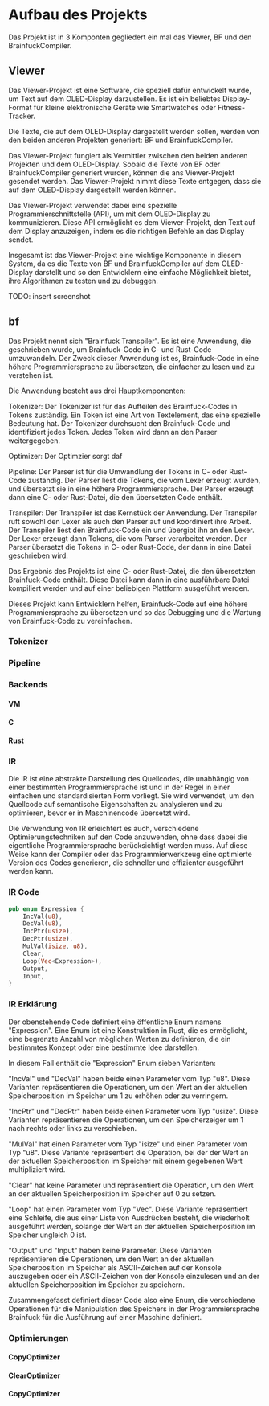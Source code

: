 # Aufbau des Projekts
Das Projekt ist in 3 Komponten gegliedert ein mal das Viewer, BF und den BrainfuckCompiler.

## Viewer
Das Viewer-Projekt ist eine Software, die speziell dafür entwickelt wurde, um Text auf dem OLED-Display darzustellen. Es ist ein beliebtes Display-Format für kleine elektronische Geräte wie Smartwatches oder Fitness-Tracker.

Die Texte, die auf dem OLED-Display dargestellt werden sollen, werden von den beiden anderen Projekten generiert: BF und BrainfuckCompiler.

Das Viewer-Projekt fungiert als Vermittler zwischen den beiden anderen Projekten und dem OLED-Display. Sobald die Texte von BF oder BrainfuckCompiler generiert wurden, können die ans Viewer-Projekt gesendet werden. Das Viewer-Projekt nimmt diese Texte entgegen, dass sie auf dem OLED-Display dargestellt werden können.

Das Viewer-Projekt verwendet dabei eine spezielle Programmierschnittstelle (API), um mit dem OLED-Display zu kommunizieren. Diese API ermöglicht es dem Viewer-Projekt, den Text auf dem Display anzuzeigen, indem es die richtigen Befehle an das Display sendet.

Insgesamt ist das Viewer-Projekt eine wichtige Komponente in diesem System, da es die Texte von BF und BrainfuckCompiler auf dem OLED-Display darstellt und so den Entwicklern eine einfache Möglichkeit bietet, ihre Algorithmen zu testen und zu debuggen.

TODO: insert screenshot

## bf
Das Projekt nennt sich "Brainfuck Transpiler". Es ist eine Anwendung, die geschrieben wurde, um Brainfuck-Code in C- und Rust-Code umzuwandeln. Der Zweck dieser Anwendung ist es, Brainfuck-Code in eine höhere Programmiersprache zu übersetzen, die einfacher zu lesen und zu verstehen ist.

Die Anwendung besteht aus drei Hauptkomponenten:

Tokenizer: Der Tokenizer ist für das Aufteilen des Brainfuck-Codes in Tokens zuständig. Ein Token ist eine Art von Textelement, das eine spezielle Bedeutung hat. Der Tokenizer durchsucht den Brainfuck-Code und identifiziert jedes Token. Jedes Token wird dann an den Parser weitergegeben.

Optimizer: Der Optimzier sorgt daf

Pipeline: Der Parser ist für die Umwandlung der Tokens in C- oder Rust-Code zuständig. Der Parser liest die Tokens, die vom Lexer erzeugt wurden, und übersetzt sie in eine höhere Programmiersprache. Der Parser erzeugt dann eine C- oder Rust-Datei, die den übersetzten Code enthält.

Transpiler: Der Transpiler ist das Kernstück der Anwendung. Der Transpiler ruft sowohl den Lexer als auch den Parser auf und koordiniert ihre Arbeit. Der Transpiler liest den Brainfuck-Code ein und übergibt ihn an den Lexer. Der Lexer erzeugt dann Tokens, die vom Parser verarbeitet werden. Der Parser übersetzt die Tokens in C- oder Rust-Code, der dann in eine Datei geschrieben wird.

Das Ergebnis des Projekts ist eine C- oder Rust-Datei, die den übersetzten Brainfuck-Code enthält. Diese Datei kann dann in eine ausführbare Datei kompiliert werden und auf einer beliebigen Plattform ausgeführt werden.

Dieses Projekt kann Entwicklern helfen, Brainfuck-Code auf eine höhere Programmiersprache zu übersetzen und so das Debugging und die Wartung von Brainfuck-Code zu vereinfachen.

### Tokenizer
### Pipeline
### Backends
#### VM
#### C
#### Rust
### IR
Die IR ist eine abstrakte Darstellung des Quellcodes, die unabhängig von einer bestimmten Programmiersprache ist und in der Regel in einer einfachen und standardisierten Form vorliegt. Sie wird verwendet, um den Quellcode auf semantische Eigenschaften zu analysieren und zu optimieren, bevor er in Maschinencode übersetzt wird.

Die Verwendung von IR erleichtert es auch, verschiedene Optimierungstechniken auf den Code anzuwenden, ohne dass dabei die eigentliche Programmiersprache berücksichtigt werden muss. Auf diese Weise kann der Compiler oder das Programmierwerkzeug eine optimierte Version des Codes generieren, die schneller und effizienter ausgeführt werden kann.

### IR Code
```rust
pub enum Expression {
    IncVal(u8),
    DecVal(u8),
    IncPtr(usize),
    DecPtr(usize),
    MulVal(isize, u8),
    Clear,
    Loop(Vec<Expression>),
    Output,
    Input,
}
```

### IR Erklärung
Der obenstehende Code definiert eine öffentliche Enum namens "Expression". Eine Enum ist eine Konstruktion in Rust, die es ermöglicht, eine begrenzte Anzahl von möglichen Werten zu definieren, die ein bestimmtes Konzept oder eine bestimmte Idee darstellen.

In diesem Fall enthält die "Expression" Enum sieben Varianten:

"IncVal" und "DecVal" haben beide einen Parameter vom Typ "u8". Diese Varianten repräsentieren die Operationen, um den Wert an der aktuellen Speicherposition im Speicher um 1 zu erhöhen oder zu verringern.

"IncPtr" und "DecPtr" haben beide einen Parameter vom Typ "usize". Diese Varianten repräsentieren die Operationen, um den Speicherzeiger um 1 nach rechts oder links zu verschieben.

"MulVal" hat einen Parameter vom Typ "isize" und einen Parameter vom Typ "u8". Diese Variante repräsentiert die Operation, bei der der Wert an der aktuellen Speicherposition im Speicher mit einem gegebenen Wert multipliziert wird.

"Clear" hat keine Parameter und repräsentiert die Operation, um den Wert an der aktuellen Speicherposition im Speicher auf 0 zu setzen.

"Loop" hat einen Parameter vom Typ "Vec<Expression>". Diese Variante repräsentiert eine Schleife, die aus einer Liste von Ausdrücken besteht, die wiederholt ausgeführt werden, solange der Wert an der aktuellen Speicherposition im Speicher ungleich 0 ist.

"Output" und "Input" haben keine Parameter. Diese Varianten repräsentieren die Operationen, um den Wert an der aktuellen Speicherposition im Speicher als ASCII-Zeichen auf der Konsole auszugeben oder ein ASCII-Zeichen von der Konsole einzulesen und an der aktuellen Speicherposition im Speicher zu speichern.

Zusammengefasst definiert dieser Code also eine Enum, die verschiedene Operationen für die Manipulation des Speichers in der Programmiersprache Brainfuck für die Ausführung auf einer Maschine definiert.

### Optimierungen
#### CopyOptimizer
#### ClearOptimizer
#### CopyOptimizer